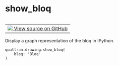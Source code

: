 # show_bloq


<table class="tfo-notebook-buttons tfo-api nocontent" align="left">
<td>
  <a target="_blank" href="https://github.com/quantumlib/cirq-qubitization/blob/main/qualtran/drawing/_show_funcs.py#L32-L34">
    <img src="https://www.tensorflow.org/images/GitHub-Mark-32px.png" />
    View source on GitHub
  </a>
</td>
</table>



Display a graph representation of the bloq in IPython.


<pre class="devsite-click-to-copy prettyprint lang-py tfo-signature-link">
<code>qualtran.drawing.show_bloq(
    bloq: 'Bloq'
)
</code></pre>



<!-- Placeholder for "Used in" -->
